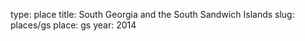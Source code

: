 type: place
title: South Georgia and the South Sandwich Islands
slug: places/gs
place: gs
year: 2014
